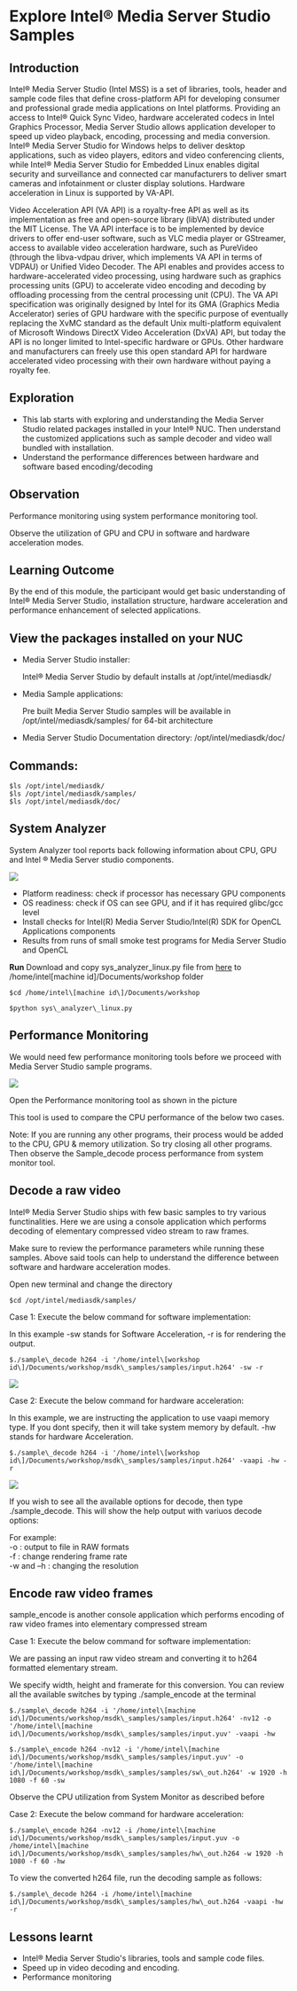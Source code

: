 # Explore Intel® Media Server Studio Samples



## Introduction

Intel® Media Server Studio (Intel MSS) is a set of libraries, tools, header and sample code files that define cross-platform API for developing consumer and professional grade media applications on Intel platforms. Providing an access to Intel® Quick Sync Video, hardware accelerated codecs in Intel Graphics Processor, Media Server Studio allows application developer to speed up video playback, encoding, processing and media conversion. Intel® Media Server Studio for Windows helps to deliver desktop applications, such as video players, editors and video conferencing clients, while Intel® Media Server Studio for Embedded Linux enables digital security and surveillance and connected car manufacturers to deliver smart cameras and infotainment or cluster display solutions. Hardware acceleration in Linux is supported by VA-API.

Video Acceleration API (VA API) is a royalty-free API as well as its implementation as free and open-source library (libVA) distributed under the MIT License. The VA API interface is to be implemented by device drivers to offer end-user software, such as VLC media player or GStreamer, access to available video acceleration hardware, such as PureVideo (through the libva-vdpau driver, which implements VA API in terms of VDPAU) or Unified Video Decoder. The API enables and provides access to hardware-accelerated video processing, using hardware such as graphics processing units (GPU) to accelerate video encoding and decoding by offloading processing from the central processing unit (CPU). The VA API specification was originally designed by Intel for its GMA (Graphics Media Accelerator) series of GPU hardware with the specific purpose of eventually replacing the XvMC standard as the default Unix multi-platform equivalent of Microsoft Windows DirectX Video Acceleration (DxVA) API, but today the API is no longer limited to Intel-specific hardware or GPUs. Other hardware and manufacturers can freely use this open standard API for hardware accelerated video processing with their own hardware without paying a royalty fee.

## Exploration

*   This lab starts with exploring and understanding the Media Server Studio related packages installed in your Intel® NUC. Then understand the customized applications such as sample decoder and video wall bundled with installation.
*   Understand the performance differences between hardware and software based encoding/decoding

## Observation

Performance monitoring using system performance monitoring tool.

Observe the utilization of GPU and CPU in software and hardware acceleration modes.

## Learning Outcome

By the end of this module, the participant would get basic understanding of Intel® Media Server Studio, installation structure, hardware acceleration and performance enhancement of selected applications.

## View the packages installed on your NUC

*   Media Server Studio installer:

    Intel® Media Server Studio by default installs at /opt/intel/mediasdk/

*   Media Sample applications:

    Pre built Media Server Studio samples will be available in /opt/intel/mediasdk/samples/ for 64-bit architecture

*   Media Server Studio Documentation directory: /opt/intel/mediasdk/doc/

## Commands:
```
$ls /opt/intel/mediasdk/  
$ls /opt/intel/mediasdk/samples/  
$ls /opt/intel/mediasdk/doc/
```
## System Analyzer

System Analyzer tool reports back following information about CPU, GPU and Intel ® Media Server studio components.

![](images/SystemAnalyzer.JPG)

*   Platform readiness: check if processor has necessary GPU components
*   OS readiness: check if OS can see GPU, and if it has required glibc/gcc level
*   Install checks for Intel(R) Media Server Studio/Intel(R) SDK for OpenCL Applications components
*   Results from runs of small smoke test programs for Media Server Studio and OpenCL

**Run** Download and copy sys\_analyzer\_linux.py file from [here](../views/labs/videoperformance-mediasdk/images/sys_analyzer_linux.py) to /home/intel\[machine id\]/Documents/workshop folder
```
$cd /home/intel\[machine id\]/Documents/workshop

$python sys\_analyzer\_linux.py
```
## Performance Monitoring

We would need few performance monitoring tools before we proceed with Media Server Studio sample programs.

![](images/system_monitor.png)

Open the Performance monitoring tool as shown in the picture

This tool is used to compare the CPU performance of the below two cases.

Note: If you are running any other programs, their process would be added to the CPU, GPU & memory utilization. So try closing all other programs. Then observe the Sample\_decode process performance from system monitor tool.

## Decode a raw video

Intel® Media Server Studio ships with few basic samples to try various functinalities. Here we are using a console application which performs decoding of elementary compressed video stream to raw frames.

Make sure to review the performance parameters while running these samples. Above said tools can help to understand the difference between software and hardware acceleration modes.

Open new terminal and change the directory
```
$cd /opt/intel/mediasdk/samples/
```
Case 1: Execute the below command for software implementation:

In this example -sw stands for Software Acceleration, -r is for rendering the output.
```
$./sample\_decode h264 -i '/home/intel\[workshop id\]/Documents/workshop/msdk\_samples/samples/input.h264' -sw -r
```
![](images/MSDK_SW.png)

Case 2: Execute the below command for hardware acceleration:

In this example, we are instructing the application to use vaapi memory type. If you dont specify, then it will take system memory by default. -hw stands for hardware Acceleration.
```
$./sample\_decode h264 -i '/home/intel\[workshop id\]/Documents/workshop/msdk\_samples/samples/input.h264' -vaapi -hw -r
```
![](images/MSDK_HW.png)

If you wish to see all the available options for decode, then type ./sample\_decode. This will show the help output with variuos decode options:

For example:  
\-o : output to file in RAW formats  
\-f : change rendering frame rate  
\-w and –h : changing the resolution

## Encode raw video frames

sample\_encode is another console application which performs encoding of raw video frames into elementary compressed stream

Case 1: Execute the below command for software implementation:

We are passing an input raw video stream and converting it to h264 formatted elementary stream.

We specify width, height and framerate for this conversion. You can review all the available switches by typing ./sample\_encode at the terminal
```
$./sample\_decode h264 -i '/home/intel\[machine id\]/Documents/workshop/msdk\_samples/samples/input.h264' -nv12 -o '/home/intel\[machine id\]/Documents/workshop/msdk\_samples/samples/input.yuv' -vaapi -hw

$./sample\_encode h264 -nv12 -i '/home/intel\[machine id\]/Documents/workshop/msdk\_samples/samples/input.yuv' -o '/home/intel\[machine id\]/Documents/workshop/msdk\_samples/samples/sw\_out.h264' -w 1920 -h 1080 -f 60 -sw
```
Observe the CPU utilization from System Monitor as described before

Case 2: Execute the below command for hardware acceleration:
```
$./sample\_encode h264 -nv12 -i /home/intel\[machine id\]/Documents/workshop/msdk\_samples/samples/input.yuv -o /home/intel\[machine id\]/Documents/workshop/msdk\_samples/samples/hw\_out.h264 -w 1920 -h 1080 -f 60 -hw
```
To view the converted h264 file, run the decoding sample as follows:
```
$./sample\_decode h264 -i /home/intel\[machine id\]/Documents/workshop/msdk\_samples/samples/hw\_out.h264 -vaapi -hw -r
```
## Lessons learnt

*   Intel® Media Server Studio's libraries, tools and sample code files.
*   Speed up in video decoding and encoding.
*   Performance monitoring
